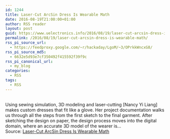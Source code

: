 ```yaml
---
id: 1244
title: Laser-Cut ArcSin Dress Is Wearable Math
date: 2016-08-19T21:00:00+01:00
author: RSS reader
layout: post
guid: https://www.uelectronics.info/2016/08/19/laser-cut-arcsin-dress-is-wearable-math/
permalink: /2016/08/19/laser-cut-arcsin-dress-is-wearable-math/
rss_pi_source_url:
  - https://feedproxy.google.com/~r/hackaday/LgoM/~3/OPrkkWncxG8/
rss_pi_source_md5:
  - 6632e5d93e7cf350492f415592f39f9c
rss_pi_canonical_url:
  - my_blog
categories:
  - RSS
tags:
  - RSS
---
```

&#013;  
Using sewing simulation, 3D modeling and laser-cutting [Nancy Yi Liang] makes custom dresses that fit like a glove. Her project documentation walks us through all the steps from the first sketch to the final garment. After sketching the design on paper, the design process moves into the digital domain, where an accurate 3D model of the wearer is…&#013;  
Source: <a href="https://feedproxy.google.com/~r/hackaday/LgoM/~3/OPrkkWncxG8/" target="_blank">Laser-Cut ArcSin Dress Is Wearable Math</a>